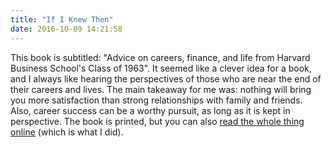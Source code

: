 ```yaml
---
title: "If I Knew Then"
date: 2016-10-09 14:21:58
---
```


This book is subtitled: "Advice on careers, finance, and life from Harvard Business School's Class of 1963". It seemed like a clever idea for a book, and I always like hearing the perspectives of those who are near the end of their careers and lives. The main takeaway for me was: nothing will bring you more satisfaction than strong relationships with family and friends. Also, career success can be a worthy pursuit, as long as it is kept in perspective. The book is printed, but you can also [read the whole thing online][1] (which is what I did).

 [1]: http://hbs1963.com/
